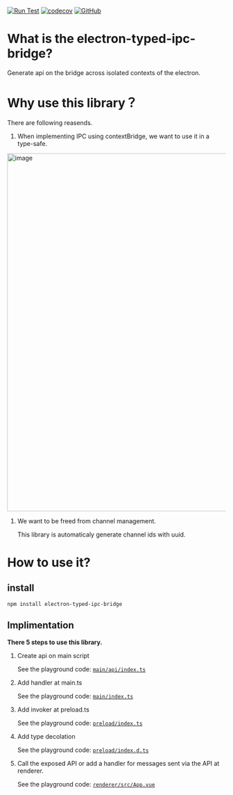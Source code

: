 [![Run Test](https://github.com/mato533/electron-typed-ipc-bridge/actions/workflows/test.yml/badge.svg)](https://github.com/mato533/electron-typed-ipc-bridge/actions/workflows/test.yml)
[![codecov](https://codecov.io/gh/mato533/electron-typed-ipc-bridge/graph/badge.svg?token=T4ICAR3SCF)](https://codecov.io/gh/mato533/electron-typed-ipc-bridge)
[![GitHub](https://img.shields.io/github/license/mato533/rollup-plugin-gas)](https://github.com/mato533/rollup-plugin-gas/blob/main/LICENSE)

# What is the electron-typed-ipc-bridge?

Generate api on the bridge across isolated contexts of the electron.

# Why use this library？

There are following reasends.

1. When implementing IPC using contextBridge, we want to use it in a type-safe.

<img width="824" alt="image" src="https://github.com/user-attachments/assets/cbe58812-bda6-4294-bb28-911f549c6a3e">

1. We want to be freed from channel management.

   This library is automaticaly generate channel ids with uuid.

# How to use it?

## install

```
npm install electron-typed-ipc-bridge
```

## Implimentation

**There 5 steps to use this library.**

1. Create api on main script

   See the playground code: [`main/api/index.ts`](playground/src/main/api/index.ts)

1. Add handler at main.ts

   See the playground code: [`main/index.ts`](playground/src/main/index.ts)

1. Add invoker at preload.ts

   See the playground code: [`preload/index.ts`](playground/src/preload/index.ts)

1. Add type decolation

   See the playground code: [`preload/index.d.ts`](playground/src/preload/index.ts)

1. Call the exposed API or add a handler for messages sent via the API at renderer.

   See the playground code: [`renderer/src/App.vue`](playground/src/renderer/src/App.vue)
